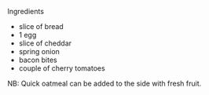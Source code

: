 Ingredients
- slice of bread
- 1 egg
- slice of cheddar
- spring onion
- bacon bites
- couple of cherry tomatoes

NB: Quick oatmeal can be added to the side with fresh fruit.
